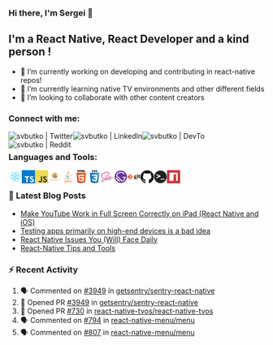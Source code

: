 ### Hi there, I'm Sergei 👋
## I'm a React Native, React Developer and a kind person !

- 🔭 I’m currently working on developing and contributing in react-native repos!
- 🌱 I’m currently learning native TV environments and other different fields
- 👯 I’m looking to collaborate with other content creators

### Connect with me:

[<img align="left" alt="svbutko | Twitter" src="https://img.shields.io/badge/Twitter-1DA1F2?style=for-the-badge&logo=twitter&logoColor=white" />][twitter]
[<img align="left" alt="svbutko | LinkedIn" src="https://img.shields.io/badge/LinkedIn-0077B5?style=for-the-badge&logo=linkedin&logoColor=white" />][linkedin]
[<img align="left" alt="svbutko | DevTo" src="https://img.shields.io/badge/dev.to-0A0A0A?style=for-the-badge&logo=dev.to&logoColor=white" />][devdotto]
[<img align="left" alt="svbutko | Reddit" src="https://img.shields.io/badge/Reddit-FF4500?style=for-the-badge&logo=reddit&logoColor=white" />][reddit]

<br />

### Languages and Tools:

<img align="left" alt="React-Native" width="26px" src="https://raw.githubusercontent.com/github/explore/80688e429a7d4ef2fca1e82350fe8e3517d3494d/topics/react-native/react-native.png" />
<img align="left" alt="TypeScript" width="26px" src="https://raw.githubusercontent.com/github/explore/80688e429a7d4ef2fca1e82350fe8e3517d3494d/topics/typescript/typescript.png" />
<img align="left" alt="JavaScript" width="26px" src="https://raw.githubusercontent.com/github/explore/80688e429a7d4ef2fca1e82350fe8e3517d3494d/topics/javascript/javascript.png" />
<img align="left" alt="Objective-C" width="26px" src="https://raw.githubusercontent.com/github/explore/80688e429a7d4ef2fca1e82350fe8e3517d3494d/topics/objective-c/objective-c.png" />
<img align="left" alt="Java" width="26px" src="https://raw.githubusercontent.com/github/explore/80688e429a7d4ef2fca1e82350fe8e3517d3494d/topics/java/java.png" />
<img align="left" alt="HTML5" width="26px" src="https://raw.githubusercontent.com/github/explore/80688e429a7d4ef2fca1e82350fe8e3517d3494d/topics/html/html.png" />
<img align="left" alt="CSS3" width="26px" src="https://raw.githubusercontent.com/github/explore/80688e429a7d4ef2fca1e82350fe8e3517d3494d/topics/css/css.png" />
<img align="left" alt="Sass" width="26px" src="https://raw.githubusercontent.com/github/explore/80688e429a7d4ef2fca1e82350fe8e3517d3494d/topics/sass/sass.png" />
<img align="left" alt="Gatsby" width="26px" src="https://raw.githubusercontent.com/github/explore/e94815998e4e0713912fed477a1f346ec04c3da2/topics/gatsby/gatsby.png" />
<img align="left" alt="Git" width="26px" src="https://raw.githubusercontent.com/github/explore/80688e429a7d4ef2fca1e82350fe8e3517d3494d/topics/git/git.png" />
<img align="left" alt="GitHub" width="26px" src="https://raw.githubusercontent.com/github/explore/78df643247d429f6cc873026c0622819ad797942/topics/github/github.png" />
<img align="left" alt="Terminal" width="26px" src="https://raw.githubusercontent.com/github/explore/80688e429a7d4ef2fca1e82350fe8e3517d3494d/topics/terminal/terminal.png" />
<img align="left" alt="NPM" width="26px" src="https://raw.githubusercontent.com/github/explore/80688e429a7d4ef2fca1e82350fe8e3517d3494d/topics/npm/npm.png" />

<br />

### 📕 Latest Blog Posts

<!-- BLOG-POST-LIST:START -->
- [Make YouTube Work in Full Screen Correctly on iPad &lpar;React Native and iOS&rpar;](https://medium.com/@svbutko/make-youtube-work-in-full-screen-correctly-on-ipad-react-native-and-ios-43e1ef7120c0?source=rss-e75d58c9786------2)
- [Testing apps primarily on high-end devices is a bad idea](https://medium.com/@svbutko/testing-apps-primarily-on-high-end-devices-is-a-bad-idea-761b3495f54a?source=rss-e75d58c9786------2)
- [React Native Issues You &lpar;Will&rpar; Face Daily](https://medium.com/@svbutko/react-native-issues-you-will-face-daily-518cb3e7f8e2?source=rss-e75d58c9786------2)
- [React-Native Tips and Tools](https://medium.com/@svbutko/rn-tips-and-tools-9e1ec751dfb?source=rss-e75d58c9786------2)
<!-- BLOG-POST-LIST:END -->

### ⚡️ Recent Activity

<!--START_SECTION:activity-->
1. 🗣 Commented on [#3949](https://github.com/getsentry/sentry-react-native/pull/3949#issuecomment-2260327305) in [getsentry/sentry-react-native](https://github.com/getsentry/sentry-react-native)
2. 💪 Opened PR [#3949](https://github.com/getsentry/sentry-react-native/pull/3949) in [getsentry/sentry-react-native](https://github.com/getsentry/sentry-react-native)
3. 💪 Opened PR [#730](https://github.com/react-native-tvos/react-native-tvos/pull/730) in [react-native-tvos/react-native-tvos](https://github.com/react-native-tvos/react-native-tvos)
4. 🗣 Commented on [#794](https://github.com/react-native-menu/menu/pull/794#issuecomment-2112518958) in [react-native-menu/menu](https://github.com/react-native-menu/menu)
5. 🗣 Commented on [#807](https://github.com/react-native-menu/menu/pull/807#issuecomment-2106002811) in [react-native-menu/menu](https://github.com/react-native-menu/menu)
<!--END_SECTION:activity-->

[twitter]: https://twitter.com/svbutko
[linkedin]: https://linkedin.com/in/svbutko
[medium]: https://medium.com/@svbutko
[devdotto]: https://dev.to/svbutko
[reddit]: https://www.reddit.com/user/S3rg1usz
